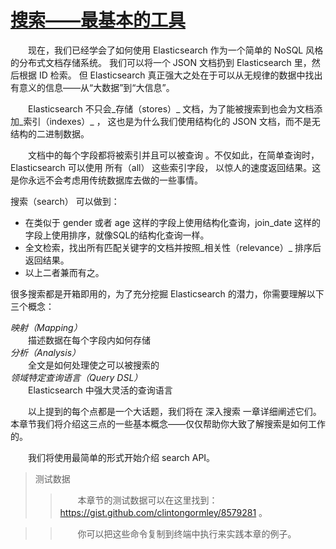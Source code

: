 # [搜索——最基本的工具](README.md)  
&emsp;&emsp;现在，我们已经学会了如何使用 Elasticsearch 作为一个简单的 NoSQL 风格的分布式文档存储系统。
我们可以将一个 JSON 文档扔到 Elasticsearch 里，然后根据 ID 检索。
但 Elasticsearch 真正强大之处在于可以从无规律的数据中找出有意义的信息——从“大数据”到“大信息”。

&emsp;&emsp;Elasticsearch 不只会_存储（stores）_ 文档，为了能被搜索到也会为文档添加_索引（indexes）_ ，
这也是为什么我们使用结构化的 JSON 文档，而不是无结构的二进制数据。

&emsp;&emsp;文档中的每个字段都将被索引并且可以被查询 。不仅如此，在简单查询时，Elasticsearch 可以使用 所有（all） 这些索引字段，
以惊人的速度返回结果。这是你永远不会考虑用传统数据库去做的一些事情。

搜索（search） 可以做到：

 - 在类似于 gender 或者 age 这样的字段上使用结构化查询，join_date 这样的字段上使用排序，就像SQL的结构化查询一样。    
 - 全文检索，找出所有匹配关键字的文档并按照_相关性（relevance）_ 排序后返回结果。    
 - 以上二者兼而有之。    

很多搜索都是开箱即用的，为了充分挖掘 Elasticsearch 的潜力，你需要理解以下三个概念：

*映射（Mapping）*     
&emsp;&emsp;描述数据在每个字段内如何存储    
*分析（Analysis）*     
&emsp;&emsp;全文是如何处理使之可以被搜索的      
*领域特定查询语言（Query DSL）*    
&emsp;&emsp;Elasticsearch 中强大灵活的查询语言     

&emsp;&emsp;以上提到的每个点都是一个大话题，我们将在 深入搜索 一章详细阐述它们。
本章节我们将介绍这三点的一些基本概念——仅仅帮助你大致了解搜索是如何工作的。

&emsp;&emsp;我们将使用最简单的形式开始介绍 search API。
>测试数据
>>&emsp;&emsp;本章节的测试数据可以在这里找到： https://gist.github.com/clintongormley/8579281 。    
  
>>&emsp;&emsp;你可以把这些命令复制到终端中执行来实践本章的例子。   
